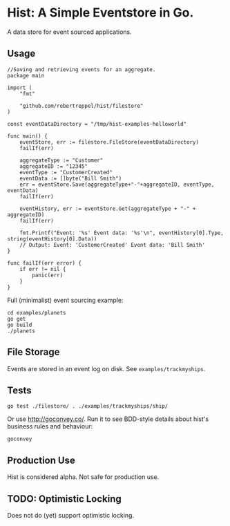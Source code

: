 # Hist: A Simple Eventstore in Go.

A data store for event sourced applications.

## Usage

```golang
//Saving and retrieving events for an aggregate.
package main

import (
	"fmt"

	"github.com/robertreppel/hist/filestore"
)

const eventDataDirectory = "/tmp/hist-examples-helloworld"

func main() {
	eventStore, err := filestore.FileStore(eventDataDirectory)
	failIf(err)

	aggregateType := "Customer"
	aggregateID := "12345"
	eventType := "CustomerCreated"
	eventData := []byte("Bill Smith")
	err = eventStore.Save(aggregateType+"-"+aggregateID, eventType, eventData)
	failIf(err)

	eventHistory, err := eventStore.Get(aggregateType + "-" + aggregateID)
	failIf(err)

	fmt.Printf("Event: '%s' Event data: '%s'\n", eventHistory[0].Type, string(eventHistory[0].Data))
	// Output: Event: 'CustomerCreated' Event data: 'Bill Smith'
}

func failIf(err error) {
	if err != nil {
		panic(err)
	}
}
```

Full (minimalist) event sourcing example:

```
cd examples/planets
go get
go build
./planets
```

## File Storage

Events are stored in an event log on disk. See ```examples/trackmyships```.

## Tests

```go test ./filestore/ . ./examples/trackmyships/ship/```

Or use http://goconvey.co/. Run it to see BDD-style details about hist's business rules and behaviour:

```goconvey```

## Production Use

Hist is considered alpha. Not safe for production use.

## TODO: Optimistic Locking

Does not do (yet) support optimistic locking.
